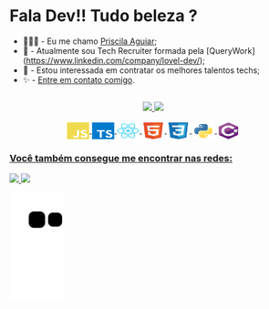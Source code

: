 # Fala Dev!! Tudo beleza ?

- 👨🏽‍💻 -  Eu me chamo [Priscila Aguiar](https://www.linkedin.com/in/priscila-aguiar-depaula/);
- 💜 - Atualmente sou Tech Recruiter formada pela [QueryWork] (https://www.linkedin.com/company/lovel-dev/);
- 🦄 - Estou interessada em contratar os melhores talentos techs;
- ✨ - [Entre em contato comigo](https://www.linkedin.com/in/priscila-aguiar-depaula/).

##

<div align="center">
  <a href="https://github.com/priscilaaguiar">
  <img height="180em" src="https://github-readme-stats.vercel.app/api?username=priscilaaguiar&show_icons=true&theme=midnight-purple&include_all_commits=true&count_private=true"/>
  <img height="180em" src="https://github-readme-stats.vercel.app/api/top-langs/?username=paulopelaez&layout=compact&langs_count=7&theme=midnight-purple"/>
</div>

<div align="center" style="display: inline_block"><br>
  <img align="center" alt="Pelaez-Js" height="30" width="40" src="https://raw.githubusercontent.com/devicons/devicon/master/icons/javascript/javascript-plain.svg">
  <img align="center" alt="Pelaez-Ts" height="30" width="40" src="https://raw.githubusercontent.com/devicons/devicon/master/icons/typescript/typescript-plain.svg">
  <img align="center" alt="Pelaez-React" height="30" width="40" src="https://raw.githubusercontent.com/devicons/devicon/master/icons/react/react-original.svg">
  <img align="center" alt="Pelaez-HTML" height="30" width="40" src="https://raw.githubusercontent.com/devicons/devicon/master/icons/html5/html5-original.svg">
  <img align="center" alt="Pelaez-CSS" height="30" width="40" src="https://raw.githubusercontent.com/devicons/devicon/master/icons/css3/css3-original.svg">
  <img align="center" alt="Pelaez-Python" height="30" width="40" src="https://raw.githubusercontent.com/devicons/devicon/master/icons/python/python-original.svg">
  <img align="center" alt="Pelaez-Csharp" height="30" width="40" src="https://raw.githubusercontent.com/devicons/devicon/master/icons/csharp/csharp-original.svg">
  
</div>
  
  ### Você também consegue me encontrar nas redes: 
  
 
<div> 
 
  <a href="mailto:priscila.aguiarp@outlook.com">
    <img src="https://img.shields.io/badge/-Gmail-%23333?style=for-the-badge&logo=gmail&logoColor=white" target="_blank">
  </a>
  
  <a href="https://www.linkedin.com/in/priscila-aguiar-depaula/" target="_blank">
    <img src="https://img.shields.io/badge/-LinkedIn-%230077B5?style=for-the-badge&logo=linkedin&logoColor=white" target="_blank">
  </a> 
  
 
  ![Snake animation](https://github.com/paulopelaez/paulopelaez/blob/output/github-grid-snake.svg)
 
</div>
